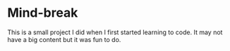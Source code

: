 # Mind-break
This is a small project I did when I first started learning to code.
It may not have a big content but it was fun to do. 
